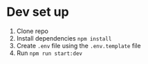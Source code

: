 
# Dev set up

1. Clone repo
2. Install dependencies `npm install`
3. Create `.env` file using the `.env.template` file
4. Run `npm run start:dev`
